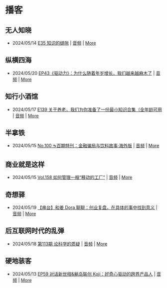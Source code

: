 # 播客

## 无人知晓
- 2024/05/14 [E35 知识的缝隙](https://www.xiaoyuzhoufm.com/episode/664300e4251bd96e6c2e57a6) | [音频](https://dts-api.xiaoyuzhoufm.com/track/611719d3cb0b82e1df0ad29e/664300e4251bd96e6c2e57a6/media.xyzcdn.net/lh9O4fFXBeTFewumXHcn1_3gvaWG.m4a) | [More](channels/%E6%97%A0%E4%BA%BA%E7%9F%A5%E6%99%93.md)

## 纵横四海
- 2024/05/20 [EP43《驱动力》：为什么随着年岁增长，我们越来越麻木了](https://www.ximalaya.com/sound/729875502) | [音频](https://audio.xmcdn.com/storages/1468-audiofreehighqps/57/D5/GKwRINsKILkNBmzH4wLVsCxk.m4a) | [More](channels/%E7%BA%B5%E6%A8%AA%E5%9B%9B%E6%B5%B7.md)

## 知行小酒馆
- 2024/05/17 [E139 关于养老，我们为你准备了一份最小知识合集（全年龄可用](https://www.xiaoyuzhoufm.com/episode/664709a982b428eafd3d2982) | [音频](https://dts-api.xiaoyuzhoufm.com/track/6013f9f58e2f7ee375cf4216/664709a982b428eafd3d2982/media.xyzcdn.net/ltcW-ko9YpoEeU8AbLNztkiPwFYX.m4a) | [More](channels/%E7%9F%A5%E8%A1%8C%E5%B0%8F%E9%85%92%E9%A6%86.md)

## 半拿铁
- 2024/05/15 [No.100 ☕️百期特刊：金融骗局与饮料故事·海外版](https://www.ximalaya.com/sound/728695958) | [音频](https://dl.wavpub.com/item/227_31599089_3721.m4a) | [More](channels/%E5%8D%8A%E6%8B%BF%E9%93%81.md)

## 商业就是这样
- 2024/05/15 [Vol.158 如何管理一艘“移动的工厂”](https://www.ximalaya.com/sound/729019661) | [音频](https://audio.xmcdn.com/storages/cb92-audiofreehighqps/02/BB/GKwRIJEKGpk7ANB3jQLT0eN_.m4a) | [More](channels/%E5%95%86%E4%B8%9A%E5%B0%B1%E6%98%AF%E8%BF%99%E6%A0%B7.md)

## 奇想驿
- 2024/05/19 [【串台】和姜 Dora 聊聊：创业复盘，在具体的事中找到意义](https://www.xiaoyuzhoufm.com/episode/664962d382b428eafd844366) | [音频](https://dts-api.xiaoyuzhoufm.com/track/6034daea97755b8fc9c66480/664962d382b428eafd844366/media.xyzcdn.net/llloyy2KoUURla1cgosxmkenwwHw.m4a) | [More](channels/%E5%A5%87%E6%83%B3%E9%A9%BF.md)

## 后互联网时代的乱弹
- 2024/05/18 [第113期 论科学的质疑](https://hosting.wavpub.cn/pie/ep113/) | [音频](https://tk.wavpub.com/WPDL_UFgertXFEDgkNgHxKNVDfrCsRNSMzfbmwrLfLparnpsASKrEtJntehGwPF-30.mp3) | [More](channels/%E5%90%8E%E4%BA%92%E8%81%94%E7%BD%91%E6%97%B6%E4%BB%A3%E7%9A%84%E4%B9%B1%E5%BC%B9.md)

## 硬地骇客
- 2024/05/13 [EP59 对话新世相&躺岛联创 Koji：好奇心驱动的跨界产品人](https://www.xiaoyuzhoufm.com/episode/66421687f968fce2cbce98b1) | [音频](https://dts-api.xiaoyuzhoufm.com/track/640ee2438be5d40013fe4a87/66421687f968fce2cbce98b1/media.xyzcdn.net/ltHwZufqyNxZxKDywN1JTEn7sXaU.m4a) | [More](channels/%E7%A1%AC%E5%9C%B0%E9%AA%87%E5%AE%A2.md)

